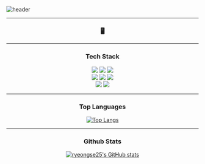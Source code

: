 ![header](https://capsule-render.vercel.app/api?type=rect&color=0:e3fdf5,100:ffe6fa&height=120&section=header&text=SERYEONG'S%20GITHUB&fontSize=60)
<hr>
<h3 align="center">🖥️</h3>
<hr>
<h3 align="center">Tech Stack</h3>
<p align="center">
  <img src="https://img.shields.io/badge/Next.js-000000?style=flat-square&logo=Next.js&logoColor=white"/></a>
  <img src="https://img.shields.io/badge/React-61DAFB?style=flat-square&logo=React&logoColor=white"/></a>
  <img src="https://img.shields.io/badge/Redux-764ABC?style=flat-square&logo=Redux&logoColor=white"/></a>
  <br>
  <img src="https://img.shields.io/badge/Node.js-339933?style=flat-square&logo=Node.js&logoColor=white"/></a>
  <img src="https://img.shields.io/badge/MySQL-4479A1?style=flat-square&logo=MySQL&logoColor=white"/></a>
  <img src="https://img.shields.io/badge/Postman-FF6C37?style=flat-square&logo=Postman&logoColor=white"/></a>
<!--   <img src="https://img.shields.io/badge/Spring Boot-6DB33F?style=flat-square&logo=SpringBoot&logoColor=white"/></a> -->
  <br>
  <img src="https://img.shields.io/badge/Typescript-3178C6?style=flat-square&logo=typescript&logoColor=white"/></a>
  <img src="https://img.shields.io/badge/Python-5F259F?style=flat-square&logo=Python&logoColor=white"/></a> 
<!--   <img src="https://img.shields.io/badge/Java-ffffff?style=flat-square&logo=OpenJDK&logoColor=white"/></a> -->
<!--   <img src="https://img.shields.io/badge/cpp-00599C?style=flat-square&logo=c%2B%2B&logoColor=white"/></a> -->
  <br>
<!--   <img src="https://img.shields.io/badge/Docker-2496ED?style=flat-square&logo=Docker&logoColor=white"/></a>
  <img src="https://img.shields.io/badge/AWS-232F3E?style=flat-square&logo=AmazonAWS&logoColor=white"/></a> -->
</p>

<hr>
<h3 align="center"> Top Languages </h3>
<div align="center">

[![Top Langs](https://github-readme-stats-sigma-five.vercel.app/api/top-langs/?username=ryeongse25&layout=compact)](https://github.com/anuraghazra/github-readme-stats)
</div>

<hr>
<h3 align="center"> Github Stats </h3>
<div align="center">

[![ryeongse25's GitHub stats](https://github-readme-stats-sigma-five.vercel.app/api?username=ryeongse25&show_icons=true&theme=dark)](https://github.com/anuraghazra/github-readme-stats)
</div>

<!--
**ryeongse25/ryeongse25** is a ✨ _special_ ✨ repository because its `README.md` (this file) appears on your GitHub profile.

Here are some ideas to get you started:

- 🔭 I’m currently working on ...
- 🌱 I’m currently learning ...
- 👯 I’m looking to collaborate on ...
- 🤔 I’m looking for help with ...
- 💬 Ask me about ...
- 📫 How to reach me: ...
- 😄 Pronouns: ...
- ⚡ Fun fact: ...
-->
